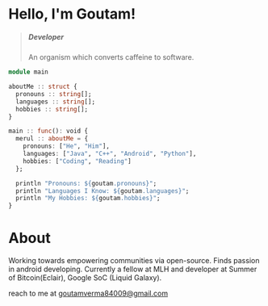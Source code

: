 <!--
**GoutamVerma/GoutamVerma** is a ✨ _special_ ✨ repository because its `README.md` (this file) appears on your GitHub profile.

Here are some ideas to get you started:

- 🔭 I’m currently working on ...
- 🌱 I’m currently learning ...
- 👯 I’m looking to collaborate on ...
- 🤔 I’m looking for help with ...
- 💬 Ask me about ...
- 📫 How to reach me: ...
- 😄 Pronouns: ...
- ⚡ Fun fact: ...
-->

# Hello, I'm Goutam!

> ##### Developer 
> An organism which converts caffeine to software.

```julia
module main

aboutMe :: struct {
  pronouns :: string[];
  languages :: string[];
  hobbies :: string[];
}

main :: func(): void {
  merul :: aboutMe = {
    pronouns: ["He", "Him"],
    languages: ["Java", "C++", "Android", "Python"],
    hobbies: ["Coding", "Reading"]
  };

  println "Pronouns: ${goutam.pronouns}";
  println "Languages I Know: ${goutam.languages}";
  println "My Hobbies: ${goutam.hobbies}";
}
```


# About 
Working towards empowering communities via open-source. Finds passion in android developing. Currently a fellow at MLH and developer at Summer of Bitcoin(Eclair), Google SoC (Liquid Galaxy).

reach to me at goutamverma84009@gmail.com 
